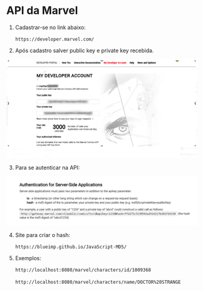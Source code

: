 # API da Marvel

1. Cadastrar-se no link abaixo:

       https://developer.marvel.com/

3. Após cadastro salver public key e private key recebida.

![img_1.png](img_1.png)

3. Para se autenticar na API:

![img_2.png](img_2.png)

4. Site para criar o hash:

       https://blueimp.github.io/JavaScript-MD5/ 

6. Exemplos:

       http://localhost:8080/marvel/characters/id/1009368

       http://localhost:8080/marvel/characters/name/DOCTOR%20STRANGE